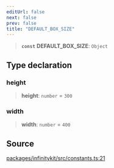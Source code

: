 ```yaml
---
editUrl: false
next: false
prev: false
title: "DEFAULT_BOX_SIZE"
---
```


> **`const`** **DEFAULT\_BOX\_SIZE**: `Object`

## Type declaration

### height

> **height**: `number` = `300`

### width

> **width**: `number` = `400`

## Source

[packages/infinitykit/src/constants.ts:21](https://github.com/nodenogg-in/alpha-p2p/blob/d78065f/packages/infinitykit/src/constants.ts#L21)
